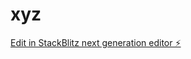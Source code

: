 # xyz

[Edit in StackBlitz next generation editor ⚡️](https://stackblitz.com/~/github.com/huseyinpoyraz/xyz)